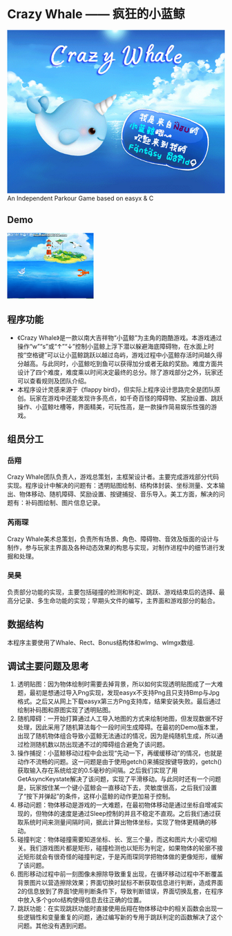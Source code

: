 # Crazy Whale —— 疯狂的小蓝鲸
![Crazy Whale](./res/48.jpg)  
An Independent Parkour Game based on easyx & C  

## Demo
![Crazy Whale](./trailer2.gif)  

## 程序功能
* 《Crazy Whale》是一款以南大吉祥物“小蓝鲸”为主角的跑酷游戏。本游戏通过操作“w”“s”或“↑”“↓”控制小蓝鲸上浮下潜以躲避海底障碍物，在水面上时按“空格键”可以让小蓝鲸跳跃以越过岛屿，游戏过程中小蓝鲸存活时间越久得分越高。与此同时，小蓝鲸吃到鱼可以获得加分或者无敌的奖励。难度方面共设计了四个难度，难度乘以时间决定最终的总分。除了游戏部分之外，玩家还可以查看规则及团队介绍。
* 本程序设计灵感来源于《flappy bird》，但实际上程序设计思路完全是团队原创。玩家在游戏中还能发现许多亮点，如千奇百怪的障碍物、奖励设置、跳跃操作、小蓝鲸吐槽等，界面精美，可玩性高，是一款操作简易娱乐性强的游戏。
## 组员分工
### 岳翔
Crazy Whale团队负责人，游戏总策划，主框架设计者。主要完成游戏部分代码实现。程序设计中解决的问题有：透明贴图绘制、结构体封装、坐标测量、文本输出、物体移动、随机障碍、奖励设置、按键捕捉、音乐导入。美工方面，解决的问题有：补码图绘制、图片信息记录。
### 芮雨琛
Crazy Whale美术总策划，负责所有场景、角色、障碍物、音效及版面的设计与制作，参与玩家主界面及各种动态效果的构思与实现，对制作进程中的细节进行发掘和处理。
### 吴昊
负责部分功能的实现，主要包括碰撞的检测和判定、跳跃、游戏结束后的选择、最高分记录、多生命功能的实现；早期头文件的编写，主界面和游戏部分的黏合。
## 数据结构
本程序主要使用了Whale、Rect、Bonus结构体和wImg、wImgx数组.
## 调试主要问题及思考
1. 透明贴图：因为物体绘制时需要去掉背景，所以如何实现透明贴图成了一大难题，最初是想通过导入Png实现，发现easyx不支持Png且只支持Bmp与Jpg格式。之后又从网上下载easyx第三方Png支持库，结果安装失败。最后通过绘制补码图和原图实现了透明贴图。
2. 随机障碍：一开始打算通过人工导入地图的方式来绘制地图，但发现数据不好处理，因此采用了随机算法每个一段时间生成障碍。在最初的Demo版本里，出现了随机物体组合导致小蓝鲸无法通过的情况，因为是纯随机生成，所以通过检测随机数以防出现通不过的障碍组合避免了该问题。
3. 操作捕捉：小蓝鲸移动过程中会出现“先动一下，再缓缓移动”的情况，也就是动作不流畅的问题。这一问题是由于使用getch()来捕捉按键导致的，getch()获取输入存在系统给定的0.5毫秒的间隔。之后我们实现了用GetAsyncKeystate解决了该问题，实现了平滑移动。与此同时还有一个问题是，玩家按住某一个键小蓝鲸会一直移动下去，灵敏度很高，之后我们设置了“按下并弹起”的条件，这样小蓝鲸的动作更加易于控制。
4. 移动问题：物体移动是游戏的一大难题，在最初物体移动是通过坐标自增减实现的，但物体的速度是通过Sleep控制的并且不稳定不直观。之后我们通过获取系统时间来测量间隔时间，据此计算出物体坐标，实现了物体更精确的移动。
5. 碰撞判定：物体碰撞需要知道坐标、长、宽三个量，而这和图片大小密切相关。我们游戏图片都是矩形，碰撞检测也以矩形为判定，如果物体的轮廓不接近矩形就会有很奇怪的碰撞判定，于是芮雨琛同学把物体做的更像矩形，缓解了该问题。
6. 图形移动过程中前一刻图像未擦除导致重复出现，在循环移动过程中不断覆盖背景图片以营造擦除效果；界面切换时鼠标不断获取信息进行判断，造成界面2的信息放到了界面1使用判断条件下，导致判断错误，界面切换乱套，在程序中放入多个goto结构使得信息去往正确的位置。
7. 跳跃功能：在实现跳跃功能时直接使用岳翔在物体移动中的相关函数会出现一些逻辑性和变量重复的问题，通过编写新的专用于跳跃判定的函数解决了这个问题。其他没有遇到问题。
